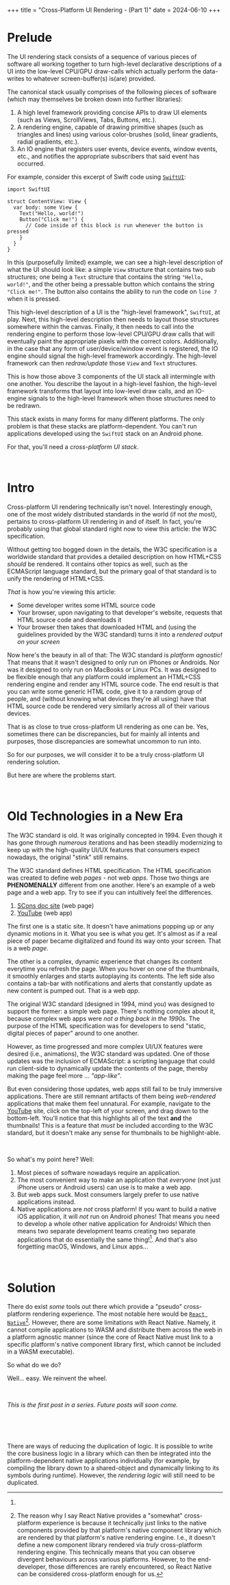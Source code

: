 +++
title = "Cross-Platform UI Rendering - (Part 1)"
date = 2024-06-10
+++

# Prelude

The UI rendering stack consists of a sequence of various pieces of software all working together to turn high-level declarative descriptions of a UI into the low-level CPU/GPU draw-calls which actually perform the data-writes to whatever screen-buffer(s) is(are) provided.

The canonical stack usually comprises of the following pieces of software (which may themselves be broken down into further libraries):
1. A high level framework providing concise APIs to draw UI elements (such as Views, ScrollViews, Tabs, Buttons, etc.).
2. A rendering engine, capable of drawing primitive shapes (such as triangles and lines) using various color-brushes (solid, linear gradients, radial gradients, etc.).
3. An IO engine that registers user events, device events, window events, etc., and notifies the appropriate subscribers that said event has occurred.

For example, consider this excerpt of Swift code using [`SwiftUI`](https://developer.apple.com/xcode/swiftui):

```swift,linenos
import SwiftUI

struct ContentView: View {
  var body: some View {
    Text("Hello, world!")
    Button("Click me!") {
      // Code inside of this block is run whenever the button is pressed
    }
  }
}
```

In this (purposefully limited) example, we can see a high-level description of what the UI should look like:
a simple `View` structure that contains two sub structures; one being a `Text` structure that contains the string `"Hello, world!"`, and the other being a pressable button which contains the string `"Click me!"`.
The button also contains the ability to run the code on `line 7` when it is pressed.

This high-level description of a UI is the "high-level framework", `SwiftUI`, at play.
Next, this high-level description then needs to layout those structures somewhere within the canvas.
Finally, it then needs to call into the rendering engine to perform those low-level CPU/GPU draw calls that will eventually paint the appropriate pixels with the correct colors.
Additionally, in the case that any form of user/device/window event is registered, the IO engine should signal the high-level framework accordingly.
The high-level framework can then *redraw/update* those `View` and `Text` structures.

This is how those above 3 components of the UI stack all intermingle with one another.
You describe the layout in a high-level fashion, the high-level framework transforms that layout into low-level draw calls, and an IO-engine signals to the high-level framework when those structures need to be redrawn.

This stack exists in many forms for many different platforms.
The only problem is that these stacks are platform-dependent.
You can't run applications developed using the `SwiftUI` stack on an Android phone.

For that, you'll need a *cross-platform UI stack*.

<br>

# Intro

Cross-platform UI rendering technically isn't novel.
Interestingly enough, one of the most widely distributed standards in the world (if not *the* most), pertains to cross-platform UI rendering in and of itself.
In fact, you're probably using that global standard right now to view this article: the W3C specification.

Without getting too bogged down in the details, the W3C specification is a worldwide standard that provides a detailed description on how HTML+CSS *should* be rendered.
It contains other topics as well, such as the ECMAScript language standard, but the primary goal of that standard is to unify the rendering of HTML+CSS.

*That* is how you're viewing this article:
- Some developer writes some HTML source code
- Your browser, upon navigating to that developer's website, requests that HTML source code and downloads it
- Your browser then takes that downloaded HTML and (using the guidelines provided by the W3C standard) turns it into a *rendered output on your screen*

Now here's the beauty in all of that:
The W3C standard is *platform agnostic!*
That means that it wasn't designed to only run on iPhones or Androids.
Nor was it designed to only run on MacBooks or Linux PCs.
It was designed to be flexible enough that any platform could implement an HTML+CSS rendering engine and render any HTML source code.
The end result is that you can write some generic HTML code, give it to a random group of people, and (without knowing what devices they're all using) have that HTML source code be rendered very similarly across all of their various devices.

That is as close to true cross-platform UI rendering as one can be.
Yes, sometimes there can be discrepancies, but for mainly all intents and purposes, those discrepancies are somewhat uncommon to run into.

So for our purposes, we will consider it to be a truly cross-platform UI rendering solution.

But here are where the problems start.

<br>

# Old Technologies in a New Era

The W3C standard is old.
It was originally concepted in 1994.
Even though it has gone through *numerous* iterations and has been steadily modernizing to keep up with the high-quality UI/UX features that consumers expect nowadays, the original "stink" still remains.

The W3C standard defines HTML specification.
The HTML specification was created to define web *pages* - not web *apps*.
Those two things are **PHENOMENALLY** different from one another.
Here's an example of a web page and a web app.
Try to see if you can intuitively feel the differences.

1. [SCons doc site](https://scons.org/doc/production/HTML/scons-man.html) (web page)
2. [YouTube](https://youtube.com/) (web app)

The first one is a static site.
It doesn't have animations popping up or any dynamic motions in it.
What you see is what you get.
It's almost as if a real piece of paper became digitalized and found its way onto your screen.
That is a web *page*.

The other is a complex, dynamic experience that changes its content everytime you refresh the page.
When you hover on one of the thumbnails, it smoothly enlarges and starts autoplaying its contents.
The left side also contains a tab-bar with notifications and alerts that constantly update as new content is pumped out.
That is a web *app*.

The original W3C standard (designed in 1994, mind you) was designed to support the former: a simple web page.
There's nothing complex about it, because complex web apps were *not a thing back in the 1990s.*
The purpose of the HTML specification was for developers to send "static, digital pieces of paper" around to one another.

However, as time progressed and more complex UI/UX features were desired (i.e., animations), the W3C standard was updated.
One of those updates was the inclusion of ECMAScript: a scripting language that could run client-side to dynamically update the contents of the page, thereby making the page feel more ... *"app-like"*.

But even considering those updates, web apps still fail to be truly immersive applications.
There are still remnant artifacts of them being *web-rendered* applications that make them feel unnatural.
For example, navigate to the [YouTube](https://youtube.com) site, click on the top-left of your screen, and drag down to the bottom-left.
You'll notice that this highlights all of the text **and** the thumbnails!
This is a feature that *must* be included according to the W3C standard, but it doesn't make any sense for thumbnails to be highlight-able.

<br>

So what's my point here?
Well:
1. Most pieces of software nowadays require an application.
2. The most convenient way to make an application that *everyone* (not just iPhone users or Android users) can use is to make a web app.
3. But web apps suck. Most consumers largely prefer to use native applications instead.
4. Native applications are *not* cross platform! If you want to build a native iOS application, it will *not* run on Android phones! That means you need to develop a whole other native application for Androids! Which then means two separate development teams creating two separate applications that do essentially the same thing![^1]. And that's also forgetting macOS, Windows, and Linux apps...

<br>

# Solution

There do exist *some* tools out there which provide a "pseudo" cross-platform rendering experience.
The most notable here would be [`React Native`](https://reactnative.dev)[^2].
However, there are some limitations with React Native.
Namely, it cannot compile applications to WASM and distribute them across the web in a platform agnostic manner (since the core of React Native must link to a specific platform's native component library first, which cannot be included in a WASM executable).

So what do we do?

Well... easy.
We reinvent the wheel.

<br>

*This is the first post in a series.
Future posts will soon come.*

<br>
<br>
<br>

[^1]:
There are ways of reducing the duplication of logic.
It is possible to write the core business logic in a library which can then be integrated into the platform-dependent native applications individually (for example, by compiling the library down to a shared-object and dynamically linking to its symbols during runtime).
However, the *rendering logic* will still need to be duplicated.

[^2]: The reason why I say React Native provides a "somewhat" cross-platform experience is because it technically just links to the native components provided by that platform's native component library which are rendered by that platform's native rendering engine.
I.e., it doesn't define a new component library rendered via *truly* cross-platform rendering engine.
This technically means that you can observe divergent behaviours across various platforms.
However, to the end-developer, those differences are rarely encountered, so React Native can be considered cross-platform enough for us.
